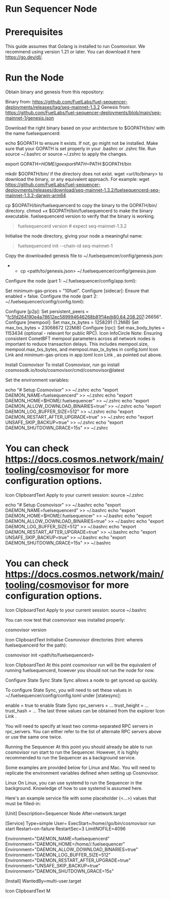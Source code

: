 # Run Sequencer Node

# Prerequisites

This guide assumes that Golang is installed to run Cosmovisor. We recommend using version 1.21 or later. You can download it here https://go.dev/dl/.

# Run the Node

Obtain binary and genesis from this repository:

Binary from: https://github.com/FuelLabs/fuel-sequencer-deployments/releases/tag/seq-mainnet-1.3.2
Genesis from: https://github.com/FuelLabs/fuel-sequencer-deployments/blob/main/seq-mainnet-1/genesis.json

Download the right binary based on your architecture to $GOPATH/bin/ with the name fuelsequencerd:

echo $GOPATH to ensure it exists. If not, go might not be installed.
Make sure that your GOPATH is set properly in your .bashrc or .zshrc file. Run source ~/.bashrc or source ~/.zshrc to apply the changes.

export GOPATH=$HOME/go
export PATH=$PATH:$GOPATH/bin

mkdir $GOPATH/bin/ if the directory does not exist.
wget <url/to/binary> to download the binary, or any equivalent approach. For example:
wget https://github.com/FuelLabs/fuel-sequencer-deployments/releases/download/seq-mainnet-1.3.2/fuelsequencerd-seq-mainnet-1.3.2-darwin-arm64

cp <binary> $GOPATH/bin/fuelsequencerd to copy the binary to the GOPATH/bin/ directory.
chmod +x $GOPATH/bin/fuelsequencerd to make the binary executable.
fuelsequencerd version to verify that the binary is working.

> fuelsequencerd version  # expect seq-mainnet-1.3.2

Initialise the node directory, giving your node a meaningful name:

> fuelsequencerd init <node-name> --chain-id seq-mainnet-1

Copy the downloaded genesis file to ~/.fuelsequencer/config/genesis.json:

* * cp <path/to/genesis.json> ~/.fuelsequencer/config/genesis.json

Configure the node (part 1: ~/.fuelsequencer/config/app.toml):

Set minimum-gas-prices = "10fuel".
Configure [sidecar]:
Ensure that enabled = false.
Configure the node (part 2: ~/.fuelsequencer/config/config.toml):

Configure [p2p]:
Set persistent_peers = "fc5fd264190e4a78612ec589994646268b81f14e@80.64.208.207:26656".
Configure [mempool]:
Set max_tx_bytes = 1258291 (1.2MiB)
Set max_txs_bytes = 23068672 (22MiB)
Configure [rpc]:
Set max_body_bytes = 1153434 (optional - relevant for public RPC).
Icon InfoCircle
Note: Ensuring consistent CometBFT mempool parameters across all network nodes is important to reduce transaction delays. This includes mempool.size, mempool.max_txs_bytes, and mempool.max_tx_bytes in config.toml
Icon Link
 and minimum-gas-prices in app.toml
Icon Link
, as pointed out above.

Install Cosmovisor
To install Cosmovisor, run go install cosmossdk.io/tools/cosmovisor/cmd/cosmovisor@latest

Set the environment variables:

echo "# Setup Cosmovisor" >> ~/.zshrc
echo "export DAEMON_NAME=fuelsequencerd" >> ~/.zshrc
echo "export DAEMON_HOME=$HOME/.fuelsequencer" >> ~/.zshrc
echo "export DAEMON_ALLOW_DOWNLOAD_BINARIES=true" >> ~/.zshrc
echo "export DAEMON_LOG_BUFFER_SIZE=512" >> ~/.zshrc
echo "export DAEMON_RESTART_AFTER_UPGRADE=true" >> ~/.zshrc
echo "export UNSAFE_SKIP_BACKUP=true" >> ~/.zshrc
echo "export DAEMON_SHUTDOWN_GRACE=15s" >> ~/.zshrc

# You can check https://docs.cosmos.network/main/tooling/cosmovisor for more configuration options.

Icon ClipboardText
Apply to your current session: source ~/.zshrc

echo "# Setup Cosmovisor" >> ~/.bashrc
echo "export DAEMON_NAME=fuelsequencerd" >> ~/.bashrc
echo "export DAEMON_HOME=$HOME/.fuelsequencer" >> ~/.bashrc
echo "export DAEMON_ALLOW_DOWNLOAD_BINARIES=true" >> ~/.bashrc
echo "export DAEMON_LOG_BUFFER_SIZE=512" >> ~/.bashrc
echo "export DAEMON_RESTART_AFTER_UPGRADE=true" >> ~/.bashrc
echo "export UNSAFE_SKIP_BACKUP=true" >> ~/.bashrc
echo "export DAEMON_SHUTDOWN_GRACE=15s" >> ~/.bashrc

# You can check https://docs.cosmos.network/main/tooling/cosmovisor for more configuration options.

Icon ClipboardText
Apply to your current session: source ~/.bashrc

You can now test that cosmovisor was installed properly:

cosmovisor version

Icon ClipboardText
Initialise Cosmovisor directories (hint: whereis fuelsequencerd for the path):

cosmovisor init <path/to/fuelsequencerd>

Icon ClipboardText
At this point cosmovisor run will be the equivalent of running fuelsequencerd, however you should not run the node for now.

Configure State Sync
State Sync allows a node to get synced up quickly.

To configure State Sync, you will need to set these values in ~/.fuelsequencer/config/config.toml under [statesync]:

enable = true to enable State Sync
rpc_servers = ...
trust_height = ...
trust_hash = ...
The last three values can be obtained from the explorer
Icon Link
.

You will need to specify at least two comma-separated RPC servers in rpc_servers. You can either refer to the list of alternate RPC servers above or use the same one twice.

Running the Sequencer
At this point you should already be able to run cosmovisor run start to run the Sequencer. However, it is highly recommended to run the Sequencer as a background service.

Some examples are provided below for Linux and Mac. You will need to replicate the environment variables defined when setting up Cosmovisor.

Linux
On Linux, you can use systemd to run the Sequencer in the background. Knowledge of how to use systemd is assumed here.

Here's an example service file with some placeholder (<...>) values that must be filled-in:

[Unit]
Description=Sequencer Node
After=network.target

[Service]
Type=simple
User=<USER>
ExecStart=/home/<USER>/go/bin/cosmovisor run start
Restart=on-failure
RestartSec=3
LimitNOFILE=4096

Environment="DAEMON_NAME=fuelsequencerd"
Environment="DAEMON_HOME=/home/<USER>/.fuelsequencer"
Environment="DAEMON_ALLOW_DOWNLOAD_BINARIES=true"
Environment="DAEMON_LOG_BUFFER_SIZE=512"
Environment="DAEMON_RESTART_AFTER_UPGRADE=true"
Environment="UNSAFE_SKIP_BACKUP=true"
Environment="DAEMON_SHUTDOWN_GRACE=15s"

[Install]
WantedBy=multi-user.target

Icon ClipboardText
M
